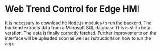 # Web Trend Control for Edge HMI
It is necessary to download he Node.js modules to run the backend. The backend extracts data from a Microsoft SQL database This is still a beta verstion. The data is finally correctly fetched. Further improvements on the interface will be uploaded soon as well as instructions on how to run the app.

